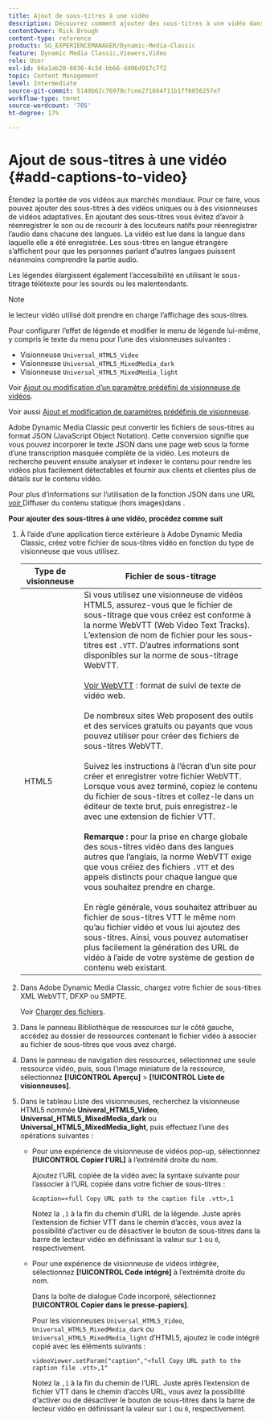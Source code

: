 ```yaml
---
title: Ajout de sous-titres à une vidéo
description: Découvrez comment ajouter des sous-titres à une vidéo dans Adobe Dynamic Media Classic.
contentOwner: Rick Brough
content-type: reference
products: SG_EXPERIENCEMANAGER/Dynamic-Media-Classic
feature: Dynamic Media Classic,Viewers,Video
role: User
exl-id: 66a1ab20-6036-4c3d-bb66-dd06d917c7f2
topic: Content Management
level: Intermediate
source-git-commit: 5140b62c76970cfcee271664f11b1ff605625fe7
workflow-type: tm+mt
source-wordcount: '705'
ht-degree: 17%

---
```


# Ajout de sous-titres à une vidéo {#add-captions-to-video}

Étendez la portée de vos vidéos aux marchés mondiaux. Pour ce faire, vous pouvez ajouter des sous-titres à des vidéos uniques ou à des visionneuses de vidéos adaptatives. En ajoutant des sous-titres vous évitez d’avoir à réenregistrer le son ou de recourir à des locuteurs natifs pour réenregistrer l’audio dans chacune des langues. La vidéo est lue dans la langue dans laquelle elle a été enregistrée. Les sous-titres en langue étrangère s’affichent pour que les personnes parlant d’autres langues puissent néanmoins comprendre la partie audio.

Les légendes élargissent également l’accessibilité en utilisant le sous-titrage télétexte pour les sourds ou les malentendants.

>[!NOTE]
>
>le lecteur vidéo utilisé doit prendre en charge l’affichage des sous-titres.

Pour configurer l’effet de légende et modifier le menu de légende lui-même, y compris le texte du menu pour l’une des visionneuses suivantes :

* Visionneuse `Universal_HTML5_Video`
* Visionneuse `Universal_HTML5_MixedMedia_dark`
* Visionneuse `Universal_HTML5_MixedMedia_light`

Voir [Ajout ou modification d’un paramètre prédéfini de visionneuse de vidéos](previewing-videos-video-viewer.md#adding_or_editing_a_video_viewer_preset).

Voir aussi [Ajout et modification de paramètres prédéfinis de visionneuse](application-setup.md#adding_and_editing_viewer_presets).

Adobe Dynamic Media Classic peut convertir les fichiers de sous-titres au format JSON (JavaScript Object Notation). Cette conversion signifie que vous pouvez incorporer le texte JSON dans une page web sous la forme d’une transcription masquée complète de la vidéo. Les moteurs de recherche peuvent ensuite analyser et indexer le contenu pour rendre les vidéos plus facilement détectables et fournir aux clients et clientes plus de détails sur le contenu vidéo.

Pour plus d’informations sur l’utilisation de la fonction JSON dans une URL[ voir ](https://experienceleague.adobe.com/fr/docs/dynamic-media-developer-resources/image-serving-api/image-serving-api/c-serving-static-nonimage-contents#image-serving-api)Diffuser du contenu statique (hors images)dans .

**Pour ajouter des sous-titres à une vidéo, procédez comme suit**

1. À l’aide d’une application tierce extérieure à Adobe Dynamic Media Classic, créez votre fichier de sous-titres vidéo en fonction du type de visionneuse que vous utilisez.

   | Type de visionneuse | Fichier de sous-titrage |
   |--- |--- |
   | HTML5 | Si vous utilisez une visionneuse de vidéos HTML5, assurez-vous que le fichier de sous-titrage que vous créez est conforme à la norme WebVTT (Web Video Text Tracks). L’extension de nom de fichier pour les sous-titres est `.VTT`. D’autres informations sont disponibles sur la norme de sous-titrage WebVTT.<br><br>[Voir WebVTT](https://w3c.github.io/webvtt/) : format de suivi de texte de vidéo web. <br><br>De nombreux sites Web proposent des outils et des services gratuits ou payants que vous pouvez utiliser pour créer des fichiers de sous-titres WebVTT. <br><br>Suivez les instructions à l’écran d’un site pour créer et enregistrer votre fichier WebVTT. Lorsque vous avez terminé, copiez le contenu du fichier de sous-titres et collez-le dans un éditeur de texte brut, puis enregistrez-le avec une extension de fichier VTT. <br><br><b>Remarque :</b> pour la prise en charge globale des sous-titres vidéo dans des langues autres que l’anglais, la norme WebVTT exige que vous créiez des fichiers `.VTT` et des appels distincts pour chaque langue que vous souhaitez prendre en charge. <br><br>En règle générale, vous souhaitez attribuer au fichier de sous-titres VTT le même nom qu’au fichier vidéo et vous lui ajoutez des sous-titres. Ainsi, vous pouvez automatiser plus facilement la génération des URL de vidéo à l’aide de votre système de gestion de contenu web existant. |

1. Dans Adobe Dynamic Media Classic, chargez votre fichier de sous-titres XML WebVTT, DFXP ou SMPTE.

   Voir [Charger des fichiers](uploading-files.md#uploading_files).

1. Dans le panneau Bibliothèque de ressources sur le côté gauche, accédez au dossier de ressources contenant le fichier vidéo à associer au fichier de sous-titres que vous avez chargé.
1. Dans le panneau de navigation des ressources, sélectionnez une seule ressource vidéo, puis, sous l’image miniature de la ressource, sélectionnez **[!UICONTROL Aperçu]** > **[!UICONTROL Liste de visionneuses]**.
1. Dans le tableau Liste des visionneuses, recherchez la visionneuse HTML5 nommée **Univeral_HTML5_Video**, **Universal_HTML5_MixedMedia_dark** ou **Universal_HTML5_MixedMedia_light**, puis effectuez l’une des opérations suivantes :

   * Pour une expérience de visionneuse de vidéos pop-up, sélectionnez **[!UICONTROL Copier l’URL]** à l’extrémité droite du nom.

     Ajoutez l’URL copiée de la vidéo avec la syntaxe suivante pour l’associer à l’URL copiée dans votre fichier de sous-titres :

     `&caption=<full Copy URL path to the caption file .vtt>,1`

     Notez la `,1` à la fin du chemin d’URL de la légende. Juste après l’extension de fichier VTT dans le chemin d’accès, vous avez la possibilité d’activer ou de désactiver le bouton de sous-titres dans la barre de lecteur vidéo en définissant la valeur sur `1` ou `0`, respectivement.

   * Pour une expérience de visionneuse de vidéos intégrée, sélectionnez **[!UICONTROL Code intégré]** à l’extrémité droite du nom.

     Dans la boîte de dialogue Code incorporé, sélectionnez **[!UICONTROL Copier dans le presse-papiers]**.

     Pour les visionneuses `Universal_HTML5_Video`, `Universal_HTML5_MixedMedia_dark` ou `Universal_HTML5_MixedMedia_light` d’HTML5, ajoutez le code intégré copié avec les éléments suivants :

     `videoViewer.setParam("caption","<full Copy URL path to the caption file .vtt>,1"`

     Notez la `,1` à la fin du chemin de l’URL. Juste après l’extension de fichier VTT dans le chemin d’accès URL, vous avez la possibilité d’activer ou de désactiver le bouton de sous-titres dans la barre de lecteur vidéo en définissant la valeur sur `1` ou `0`, respectivement.
